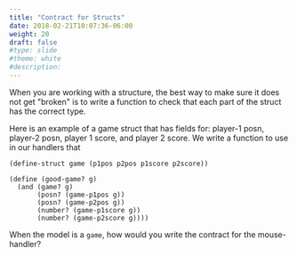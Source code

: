 ```yaml
---
title: "Contract for Structs"
date: 2018-02-21T10:07:36-06:00
weight: 20
draft: false
#type: slide
#theme: white
#description: 
---
```

When you are working with a structure, the best way to make sure 
it does not get "broken" is to write a function to check that each 
part of the struct has the correct type.

Here is an example of a game struct that has fields for: player-1
posn, player-2 posn, player 1 score, and player 2 score. We write a
function to use in our handlers that 

    (define-struct game (p1pos p2pos p1score p2score))

    (define (good-game? g)
      (and (game? g)
           (posn? (game-p1pos g))
           (posn? (game-p2pos g))
           (number? (game-p1score g))
           (number? (game-p2score g))))

When the model is a `game`, how would you write the contract for the mouse-handler?

